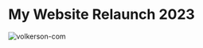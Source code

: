 # My Website Relaunch 2023

![volkerson-com](https://github.com/volkerson/volkerson-2023/assets/126400171/79344307-cc21-4793-ba94-3dfe09b4219c)
